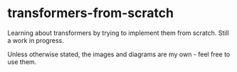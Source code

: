 # transformers-from-scratch
Learning about transformers by trying to implement them from scratch. Still a work in progress.

Unless otherwise stated, the images and diagrams are my own - feel free to use them.
